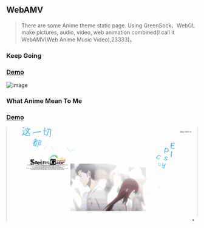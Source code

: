 ## WebAMV

> There are some Anime theme static page. Using GreenSock、WebGL make pictures, audio, video, web animation combined(I call it WebAMV(Web Anime Music Video),23333)。


### Keep Going


### [Demo](http://todaylg.github.io/WebAMV/Keep_Going/)


![image](https://github.com/todaylg/webAMV/blob/master/introduce_image/KG.gif)

### What Anime Mean To Me


### [Demo](https://todaylg.github.io/WebAMV/What_Anime_Mean_To_Me)


![image](https://github.com/todaylg/webAMV/blob/master/introduce_image/WAMTM.gif)



